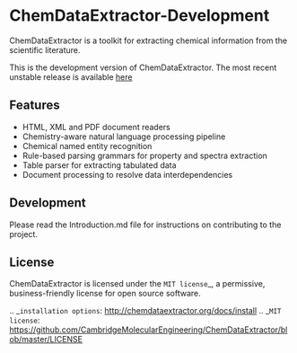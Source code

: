ChemDataExtractor-Development
=================

ChemDataExtractor is a toolkit for extracting chemical information from the scientific literature.

This is the development version of ChemDataExtractor. The most recent unstable release is available [here](https://github.com/CambridgeMolecularEngineering/chemdataextractor)

Features
--------

- HTML, XML and PDF document readers
- Chemistry-aware natural language processing pipeline
- Chemical named entity recognition
- Rule-based parsing grammars for property and spectra extraction
- Table parser for extracting tabulated data
- Document processing to resolve data interdependencies


Development
-----------

Please read the Introduction.md file for instructions on contributing to the project.


License
-------

ChemDataExtractor is licensed under the `MIT license`_, a permissive, business-friendly license for open source
software.


.. _`installation options`: http://chemdataextractor.org/docs/install
.. _`MIT license`: https://github.com/CambridgeMolecularEngineering/ChemDataExtractor/blob/master/LICENSE
